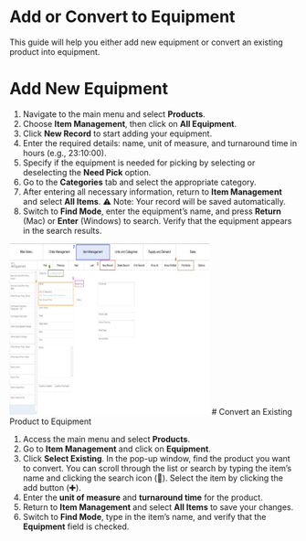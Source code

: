 # Add or Convert to Equipment

This guide will help you either add new equipment or convert an existing product into equipment.
# Add New Equipment

1. Navigate to the main menu and select **Products**.
2. Choose **Item Management**, then click on **All Equipment**.
3. Click **New Record** to start adding your equipment.
4. Enter the required details: name, unit of measure, and turnaround time in hours
(e.g., 23:10:00).
5. Specify if the equipment is needed for picking by selecting or deselecting the **Need Pick** option.
6. Go to the **Categories** tab and select the appropriate category.
7. After entering all necessary information, return to **Item Management** and select **All Items**. ⚠️ Note: Your record will be saved automatically.
8. Switch to **Find Mode**, enter the equipment’s name, and press **Return** (Mac) or **Enter** (Windows) to search. Verify that the equipment appears in the search results.

<img src="https://github.com/Fx-Professional-Services/HorizonDocs/blob/staging/Horizon%20User%20Guide/00%20Assets/50_add_new_equipment.png" width="350" height="300">
# Convert an Existing Product to Equipment

1. Access the main menu and select **Products**.
2. Go to **Item Management** and click on **Equipment**.
3. Click **Select Existing**. In the pop-up window, find the product you want to convert. You can scroll through the list or search by typing the item’s name and clicking the search icon (🔎). Select the item by clicking the add button (✚).
4. Enter the **unit of measure** and **turnaround time** for the product.
5. Return to **Item Management** and select **All Items** to save your changes.
6. Switch to **Find Mode**, type in the item’s name, and verify that the **Equipment** field is checked.